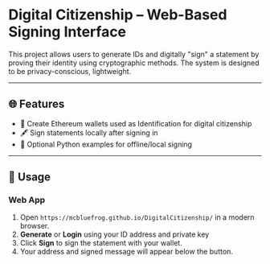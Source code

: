 # Digital Citizenship – Web-Based Signing Interface

This project allows users to generate IDs and digitally "sign" a statement by proving their identity using cryptographic methods. The system is designed to be privacy-conscious, lightweight.

---

## 🌐 Features

- 🔏 Create Ethereum wallets used as Identification for digital citizenship
- 🖋️ Sign statements locally after signing in
- 🐍 Optional Python examples for offline/local signing

---

## 🚀 Usage

### Web App

1. Open `https://mcbluefrog.github.io/DigitalCitizenship/` in a modern browser.
2. **Generate** or **Login** using your ID address and private key
3. Click **Sign** to sign the statement with your wallet.
4. Your address and signed message will appear below the button.
